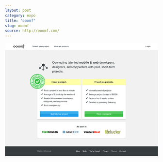 ```yaml
---
layout: post
category: expo
title: "ooomf"
slug: ooomf
source: http://ooomf.com/
---
```


<img src="/screenshots/ooomf.jpg">

